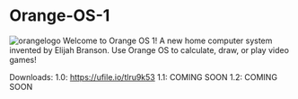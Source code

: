 # Orange-OS-1
![orangelogo](https://user-images.githubusercontent.com/100821546/156673787-451c9188-b02c-445d-a74f-e68a117a5b91.jpg)
Welcome to Orange OS 1! A new home computer system invented by Elijah Branson. Use Orange OS to calculate, draw, or play video games!

Downloads:
1.0: https://ufile.io/tlru9k53
1.1: COMING SOON
1.2: COMING SOON
